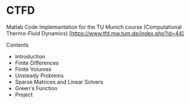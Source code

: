 # CTFD

Matlab Code Implemantation for the TU Munich course (Computational Thermo-Fluid Dynamics) [https://www.tfd.mw.tum.de/index.php?id=44]

Contents
* Introduction
* Finite Differences
* Finite Volumes
* Unsteady Problems
* Sparse Matrices and Linear Solvers
* Green's Function
* Project
